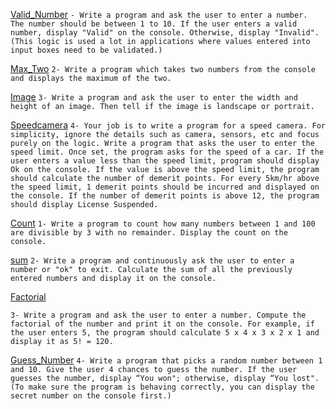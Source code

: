 
[Valid_Number](./Valid_Number.cs)
`- Write a program and ask the user to enter a number. The number should be between 1 to 10. If the user enters a valid number, display "Valid" on the console. Otherwise, display "Invalid". (This logic is used a lot in applications where values entered into input boxes need to be validated.)`

[Max_Two](./Max_Two.cs)
`2- Write a program which takes two numbers from the console and displays the maximum of the two.`

[Image](./Image.cs)
`3- Write a program and ask the user to enter the width and height of an image. Then tell if the image is landscape or portrait.`

[Speedcamera](./SpeedCamera.cs)
`4- Your job is to write a program for a speed camera. For simplicity, ignore the details such as camera, sensors, etc and focus purely on the logic. Write a program that asks the user to enter the speed limit. Once set, the program asks for the speed of a car. If the user enters a value less than the speed limit, program should display Ok on the console. If the value is above the speed limit, the program should calculate the number of demerit points. For every 5km/hr above the speed limit, 1 demerit points should be incurred and displayed on the console. If the number of demerit points is above 12, the program should display License Suspended.`

[Count](./Count.cs)
`1- Write a program to count how many numbers between 1 and 100 are divisible by 3 with no remainder. Display the count on the console.`

[sum](./sum.cs)
`2- Write a program and continuously ask the user to enter a number or "ok" to exit. Calculate the sum of all the previously entered numbers and display it on the console.`

[Factorial](./Factorial.cs)

`3- Write a program and ask the user to enter a number. Compute the factorial of the number and print it on the console. For example, if the user enters 5, the program should calculate 5 x 4 x 3 x 2 x 1 and display it as 5! = 120.`

[Guess_Number](./Guess_Number.cs)
`4- Write a program that picks a random number between 1 and 10. Give the user 4 chances to guess the number. If the user guesses the number, display “You won"; otherwise, display “You lost". (To make sure the program is behaving correctly, you can display the secret number on the console first.)`

